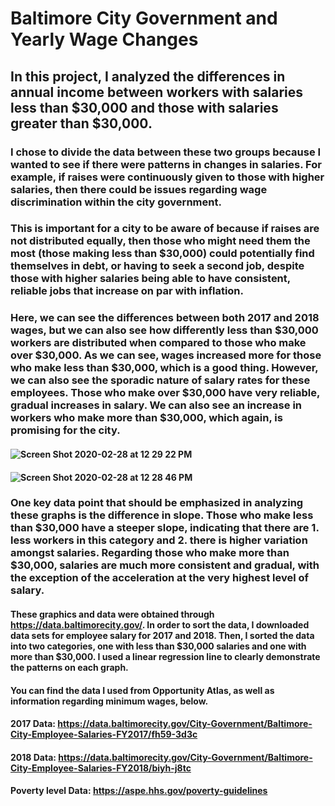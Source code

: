 # Baltimore City Government and Yearly Wage Changes
## In this project, I analyzed the differences in annual income between workers with salaries less than $30,000 and those with salaries greater than $30,000. 
### I chose to divide the data between these two groups because I wanted to see if there were patterns in changes in salaries. For example, if raises were continuously given to those with higher salaries, then there could be issues regarding wage discrimination within the city government.
### This is important for a city to be aware of because if raises are not distributed equally, then those who might need them the most (those making less than $30,000) could potentially find themselves in debt, or having to seek a second job, despite those with higher salaries being able to have consistent, reliable jobs that increase on par with inflation.
### Here, we can see the differences between both 2017 and 2018 wages, but we can also see how differently less than $30,000 workers are distributed when compared to those who make over $30,000. As we can see, wages increased more for those who make less than $30,000, which is a good thing. However, we can also see the sporadic nature of salary rates for these employees. Those who make over $30,000 have very reliable, gradual increases in salary. We can also see an increase in workers who make more than $30,000, which again, is promising for the city.
#### ![Screen Shot 2020-02-28 at 12 29 22 PM](https://user-images.githubusercontent.com/60677476/75571012-56d0c100-5a26-11ea-8b86-11f82c753e7f.png)
#### ![Screen Shot 2020-02-28 at 12 28 46 PM](https://user-images.githubusercontent.com/60677476/75571043-69e39100-5a26-11ea-89ba-8ae5e6389d15.png)
### One key data point that should be emphasized in analyzing these graphs is the difference in slope. Those who make less than $30,000 have a steeper slope, indicating that there are 1. less workers in this category and 2. there is higher variation amongst salaries. Regarding those who make more than $30,000, salaries are much more consistent and gradual, with the exception of the acceleration at the very highest level of salary.

#### These graphics and data were obtained through https://data.baltimorecity.gov/. In order to sort the data, I downloaded data sets for employee salary for 2017 and 2018. Then, I sorted the data into two categories, one with less than $30,000 salaries and one with more than $30,000. I used a linear regression line to clearly demonstrate the patterns on each graph.
#### You can find the data I used from Opportunity Atlas, as well as information regarding minimum wages, below.
#### 2017 Data: https://data.baltimorecity.gov/City-Government/Baltimore-City-Employee-Salaries-FY2017/fh59-3d3c
#### 2018 Data: https://data.baltimorecity.gov/City-Government/Baltimore-City-Employee-Salaries-FY2018/biyh-j8tc
#### Poverty level Data: https://aspe.hhs.gov/poverty-guidelines
